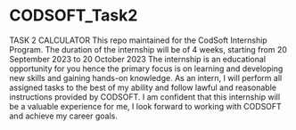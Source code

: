 # CODSOFT_Task2
TASK 2 CALCULATOR
This repo maintained for the CodSoft Internship Program. The duration of the internship will be of 4 weeks, starting from 20 September 2023 to 20 October 2023 The internship is an educational opportunity for you hence the primary focus is on learning and developing new skills and gaining hands-on knowledge. As an intern, I will perform all assigned tasks to the best of my ability and follow lawful and reasonable instructions provided by CODSOFT. I am confident that this internship will be a valuable experience for me, I look forward to working with CODSOFT and achieve my career goals.
